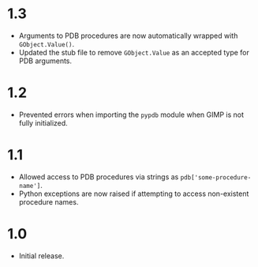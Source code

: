 1.3
===

* Arguments to PDB procedures are now automatically wrapped with `GObject.Value()`.
* Updated the stub file to remove `GObject.Value` as an accepted type for PDB arguments.

1.2
===

* Prevented errors when importing the `pypdb` module when GIMP is not fully initialized.


1.1
===

* Allowed access to PDB procedures via strings as `pdb['some-procedure-name']`.
* Python exceptions are now raised if attempting to access non-existent procedure names.


1.0
===

* Initial release.

